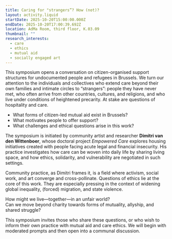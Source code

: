 ```yaml
---
title: Caring for "strangers”? How (not)?
layout: activity.liquid
startDate: 2025-10-20T15:00:00.000Z
endDate: 2025-10-20T17:00:39.692Z
location: AdMa Room, third floor, K.03.09
thumbnail: ""
research_interests:
  - care
  - ethics
  - mutual aid
  - socially engaged art
---
```

<!--StartFragment-->

This symposium opens a conversation on citizen-organised support structures for undocumented people and refugees in Brussels. We turn our attention to the individuals and collectives who extend care beyond their own families and intimate circles to “strangers”: people they have never met, who often arrive from other countries, cultures, and religions, and who live under conditions of heightened precarity. At stake are questions of hospitality and care. 

* What forms of citizen-led mutual aid exist in Brussels?
* What motivates people to offer support?
* What challenges and ethical questions arise in this work?

The symposium is initiated by community artist and researcher **Dimitri van den Wittenboer**, whose doctoral project *Empowered Care* explores housing initiatives created with people facing acute legal and financial insecurity. His practice investigates how care can be woven into daily life by sharing living space, and how ethics, solidarity, and vulnerability are negotiated in such settings.

Community practice, as Dimitri frames it, is a field where activism, social work, and art converge and cross-pollinate. Questions of ethics lie at the core of this work. They are especially pressing in the context of widening global inequality, (forced) migration, and state violence.

How might we live—together—in an unfair world?\
Can we move beyond charity towards forms of mutuality, allyship, and shared struggle?

This symposium invites those who share these questions, or who wish to inform their own practice with mutual aid and care ethics. We will begin with moderated prompts and then open into a communal discussion.

<!--EndFragment-->